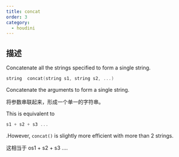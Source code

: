 ```yaml
---
title: concat
order: 3
category:
  - houdini
---
```

    
## 描述

Concatenate all the strings specified to form a single string.

```c
string  concat(string s1, string s2, ...)
```

Concatenate the arguments to form a single string.

将参数串联起来，形成一个单一的字符串。

This is equivalent to

```c
s1 + s2 + s3 ...
```

.However, `concat()` is slightly more
efficient with more than 2 strings.

这相当于 os1 + s2 + s3 ....
